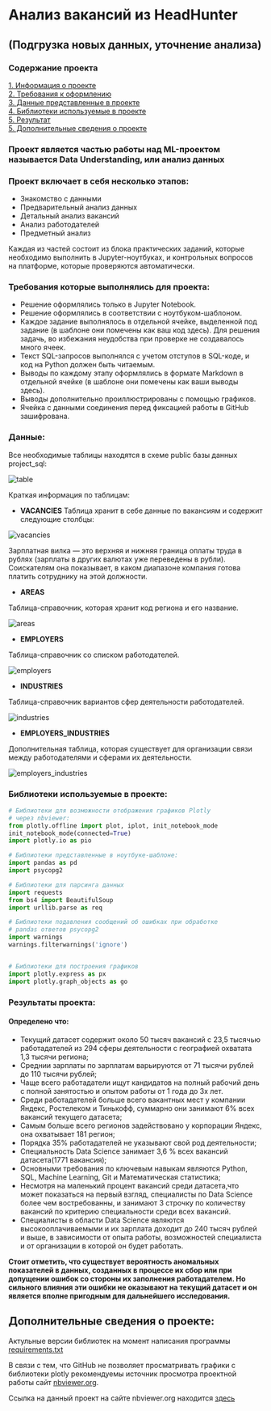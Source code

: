 # Анализ вакансий из HeadHunter #

## (Подгрузка новых данных, уточнение анализа) ##

### Содержание проекта ###

[1. Информация о проекте](#Проект-включает-в-себя-несколько-этапов)    
[2. Требования к оформлению](#Требования-которые-выполнялись-для-проекта)    
[3. Данные представленные в проекте](#Данные)    
[4. Библиотеки используемые в проекте](#Библиотеки-используемые-в-проекте)     
[5. Результат](#Результаты-проекта)        
[5. Дополнительные сведения о проекте](#Дополнительные-сведения-о-проекте)        



### Проект является частью работы над ML-проектом называется **Data Understanding**, или анализ данных ###

### Проект включает в себя несколько этапов:

- Знакомство с данными
- Предварительный анализ данных
- Детальный анализ вакансий
- Анализ работодателей
- Предметный анализ

Каждая из частей состоит из блока практических заданий, которые необходимо
выполнить в Jupyter-ноутбуках, и контрольных вопросов на платформе, которые
проверяются автоматически.

### Требования которые выполнялись для проекта: ###
- Решение оформлялись только в Jupyter Notebook.
- Решение оформлялись в соответствии с ноутбуком-шаблоном.
- Каждое задание выполнялось в отдельной ячейке, выделенной под задание (в шаблоне они помечены как ваш код здесь). Для решения задачь, во избежания неудобства при проверке не создавалось много ячеек.
- Текст SQL-запросов выполнялся с учетом отступов в SQL-коде, и код на Python должен быть читаемым.
- Выводы по каждому этапу оформлялись в формате Markdown в отдельной ячейке (в шаблоне они помечены как ваши выводы здесь).
- Выводы дополнительно проиллюстрированы с помощью графиков.
- Ячейка с данными соединения перед фиксацией работы в GitHub зашифрована.

### Данные: ###

Все необходимые таблицы находятся в схеме public базы данных project_sql:

![table](https://github.com/xndrf/Data_Science_Project/blob/master/Research_hh(Part_2)/table_pictures/data.png)

Краткая информация по таблицам:

- **VACANCIES**
Таблица хранит в себе данные по вакансиям и содержит следующие столбцы:

![vacancies](https://github.com/xndrf/Data_Science_Project/blob/master/Research_hh(Part_2)/table_pictures/vacancies.png)

Зарплатная вилка — это верхняя и нижняя граница оплаты труда в рублях (зарплаты в других валютах уже переведены в рубли). Соискателям она показывает, в каком диапазоне компания готова платить сотруднику на этой должности.

- **AREAS**

Таблица-справочник, которая хранит код региона и его название.

![areas](https://github.com/xndrf/Data_Science_Project/blob/master/Research_hh(Part_2)/table_pictures/areas.png)

- **EMPLOYERS**

Таблица-справочник со списком работодателей.

![employers](https://github.com/xndrf/Data_Science_Project/blob/master/Research_hh(Part_2)/table_pictures/employers.png)

- **INDUSTRIES**

Таблица-справочник вариантов сфер деятельности работодателей.

![industries](https://github.com/xndrf/Data_Science_Project/blob/master/Research_hh(Part_2)/table_pictures/idustries.png)

- **EMPLOYERS_INDUSTRIES**

Дополнительная таблица, которая существует для организации связи между работодателями и сферами их деятельности.

![employers_industries](https://github.com/xndrf/Data_Science_Project/blob/master/Research_hh(Part_2)/table_pictures/employers_idustries.png)

### Библиотеки используемые в проекте:


```python
# Библиотеки для возможности отображения графиков Plotly 
# через nbviewer:
from plotly.offline import plot, iplot, init_notebook_mode
init_notebook_mode(connected=True)
import plotly.io as pio

# Библиотеки представленные в ноутбуке-шаблоне:
import pandas as pd
import psycopg2

# Библиотеки для парсинга данных
import requests
from bs4 import BeautifulSoup 
import urllib.parse as req

# Библиотеки подавления сообщений об ошибках при обработке 
# pandas ответов psycopg2
import warnings
warnings.filterwarnings('ignore')


# Библиотеки для построения графиков
import plotly.express as px
import plotly.graph_objects as go
```

### Результаты проекта: ###


#### Определено что:

- Текущий датасет содержит около 50 тысяч вакансий с 23,5 тысячью работадателей из 294 сферы деятельности с географией охватата 1,3 тысячи региона;
- Среднии зарплаты по зарплатам варьируются от 71 тысячи рублей до 110 тысячи рублей;
- Чаще всего работадатели ищут кандидатов на полный рабочий день с полной занятостью и опытом работы от 1 года до 3х лет.
- Среди работадателей больше всего вакантных мест у компании Яндекс, Ростелеком и Тинькофф, суммарно они занимают 6% всех вакансий текущего датасета;
- Самым больше всего регионов задействовано у корпорации Яндекс, она охватывает 181 регион;
- Порядка 35% работадателей не указывают свой род деятельности;
- Специальность Data Science занимает 3,6 % всех вакансий датасета(1771 вакансия);
- Основными требования по ключевым навыкам являются Python, SQL, Machine Learning, Git и Математическая статистика;
- Несмотря на маленький процент вакансий среди датасета,что может показаться на первый взгляд, специалисты по Data Science более чем востребованны, и занимают 3 строчку по количеству вакансий по критерию специальности среди всех вакансий.
- Специалисты в области Data Science являются высокооплачиваемыми и их зарплата доходит до 240 тысяч рублей и выше, в зависимости от опыта работы, возможностей специалиста и от организации в которой он будет работать.

**Стоит отметить, что существует вероятность аномальных показателей в данных, созданных в процессе их сбор или при допущении ошибок со стороны их заполнения работадателем. Но сильного влияния эти ошибки не оказывают на текущий датасет и он является вполне пригодным для дальнейшего исследования.** 

## Дополнительные сведения о проекте:

Актульные версии библиотек на момент написания программы [requirements.txt](https://github.com/xndrf/Data_Science_Project/blob/master/Research_hh(Part_2)/requirements.txt) 

В связи с тем, что GitHub не позволяет просматривать графики с библиотеки plotly рекомендуемы источник просмотра проектной работы сайт [nbviewer.org](https://nbviewer.org).

Ссылка на данный проект на сайте nbviewer.org находится [здесь](https://github.com/xndrf/Data_Science_Project/blob/fb399cb475cf5707a1f1dd6f35ac3134167a921a/Research_hh(Part_2)/Project_2_%D0%9D%D0%BE%D1%83%D1%82%D0%B1%D1%83%D0%BA_%D1%88%D0%B0%D0%B1%D0%BB%D0%BE%D0%BD.ipynb)